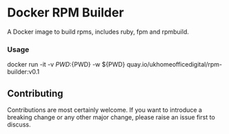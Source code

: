 # Docker RPM Builder

A Docker image to build rpms, includes ruby, fpm and rpmbuild.

### Usage

docker run -it -v ${PWD}:${PWD} -w ${PWD} quay.io/ukhomeofficedigital/rpm-builder:v0.1 <build rpm script>

## Contributing

Contributions are most certainly welcome. If you want to introduce a breaking
change or any other major change, please raise an issue first to discuss.
